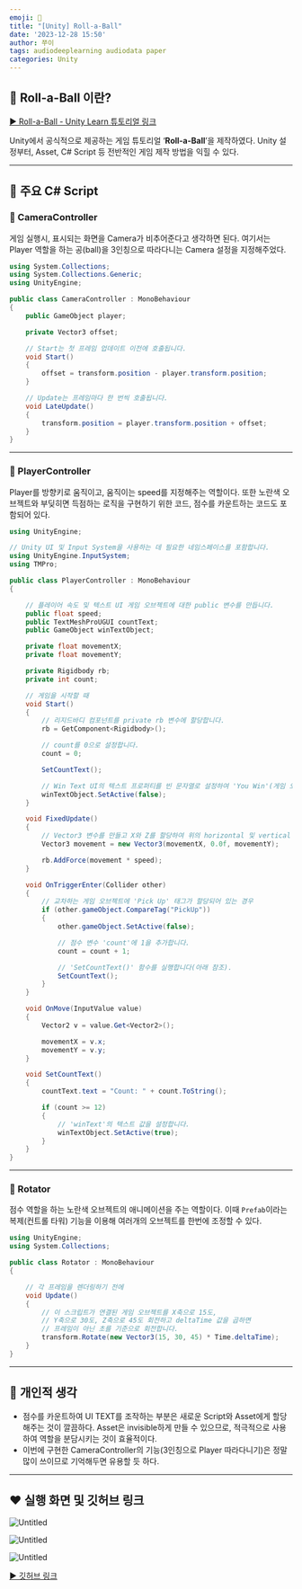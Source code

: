 ```yaml
---
emoji: 💫
title: "[Unity] Roll-a-Ball"
date: '2023-12-28 15:50'
author: 쭈이
tags: audiodeeplearning audiodata paper
categories: Unity
---
```


## 💌 Roll-a-Ball 이란?

[▶ Roll-a-Ball - Unity Learn 튜토리얼 링크](https://learn.unity.com/project/roll-a-ball-1?uv=2019.4)

Unity에서 공식적으로 제공하는 게임 튜토리얼 ‘**Roll-a-Ball**’을 제작하였다. Unity 설정부터, Asset, C# Script 등 전반적인 게임 제작 방법을 익힐 수 있다.

---

## 🤍 주요 C# Script

### 🧡 CameraController

게임 실행시, 표시되는 화면을 Camera가 비추어준다고 생각하면 된다. 여기서는 Player 역할을 하는 공(ball)을 3인칭으로 따라다니는 Camera 설정을 지정해주었다.

```csharp
using System.Collections;
using System.Collections.Generic;
using UnityEngine;

public class CameraController : MonoBehaviour
{
    public GameObject player;

    private Vector3 offset;

    // Start는 첫 프레임 업데이트 이전에 호출됩니다.
    void Start()
    {
        offset = transform.position - player.transform.position;
    }

    // Update는 프레임마다 한 번씩 호출됩니다.
    void LateUpdate()
    {
        transform.position = player.transform.position + offset;
    }
}
```

---

### 🧡 PlayerController

Player를 방향키로 움직이고, 움직이는 speed를 지정해주는 역할이다. 또한 노란색 오브젝트와 부딪히면 득점하는 로직을 구현하기 위한 코드, 점수를 카운트하는 코드도 포함되어 있다.

```csharp
using UnityEngine;

// Unity UI 및 Input System을 사용하는 데 필요한 네임스페이스를 포함합니다.
using UnityEngine.InputSystem;
using TMPro;

public class PlayerController : MonoBehaviour
{

	// 플레이어 속도 및 텍스트 UI 게임 오브젝트에 대한 public 변수를 만듭니다.
	public float speed;
	public TextMeshProUGUI countText;
	public GameObject winTextObject;

	private float movementX;
	private float movementY;

	private Rigidbody rb;
	private int count;

	// 게임을 시작할 때
	void Start()
	{
		// 리지드바디 컴포넌트를 private rb 변수에 할당합니다.
		rb = GetComponent<Rigidbody>();

		// count를 0으로 설정합니다. 
		count = 0;

		SetCountText();

		// Win Text UI의 텍스트 프로퍼티를 빈 문자열로 설정하여 'You Win'(게임 오버 메시지)을 공백으로 만듭니다.
		winTextObject.SetActive(false);
	}

	void FixedUpdate()
	{
		// Vector3 변수를 만들고 X와 Z를 할당하여 위의 horizontal 및 vertical 플로트 변수를 구현합니다.
		Vector3 movement = new Vector3(movementX, 0.0f, movementY);

		rb.AddForce(movement * speed);
	}

	void OnTriggerEnter(Collider other)
	{
		// 교차하는 게임 오브젝트에 'Pick Up' 태그가 할당되어 있는 경우
		if (other.gameObject.CompareTag("PickUp"))
		{
			other.gameObject.SetActive(false);

			// 점수 변수 'count'에 1을 추가합니다.
			count = count + 1;

			// 'SetCountText()' 함수를 실행합니다(아래 참조).
			SetCountText();
		}
	}

	void OnMove(InputValue value)
	{
		Vector2 v = value.Get<Vector2>();

		movementX = v.x;
		movementY = v.y;
	}

	void SetCountText()
	{
		countText.text = "Count: " + count.ToString();

		if (count >= 12)
		{
			// 'winText'의 텍스트 값을 설정합니다.
			winTextObject.SetActive(true);
		}
	}
}
```

---

### 🧡 Rotator

점수 역할을 하는 노란색 오브젝트의 애니메이션을 주는 역할이다. 이때 `Prefab`이라는 복제(컨트롤 타워) 기능을 이용해 여러개의 오브젝트를 한번에 조정할 수 있다.

```csharp
using UnityEngine;
using System.Collections;

public class Rotator : MonoBehaviour
{

	// 각 프레임을 렌더링하기 전에
	void Update()
	{
		// 이 스크립트가 연결된 게임 오브젝트를 X축으로 15도,
		// Y축으로 30도, Z축으로 45도 회전하고 deltaTime 값을 곱하면
		// 프레임이 아닌 초를 기준으로 회전합니다.
		transform.Rotate(new Vector3(15, 30, 45) * Time.deltaTime);
	}
}
```

---

## 🤍 개인적 생각

- 점수를 카운트하여 UI TEXT를 조작하는 부분은 새로운 Script와 Asset에게 할당해주는 것이 깔끔하다. Asset은 invisible하게 만들 수 있으므로, 적극적으로 사용하여 역할을 분담시키는 것이 효율적이다.
- 이번에 구현한 CameraController의 기능(3인칭으로 Player 따라다니기)은 정말 많이 쓰이므로 기억해두면 유용할 듯 하다.

---

## ❤ 실행 화면 및 깃허브 링크

![Untitled](Untitled.jpeg)

![Untitled](Untitled1.jpeg)

![Untitled](Untitled2.jpeg)

[▶ 깃허브 링크](https://github.com/JuHuiHeo/Roll_A_Ball)

```toc

```